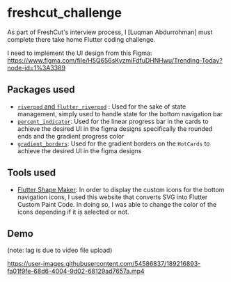 # freshcut_challenge

As part of FreshCut's interview process, I [Luqman Abdurrohman] must complete there take home Flutter coding challenge.

I need to implement the UI design from this Figma: https://www.figma.com/file/H5Q656sKyzmiFdfuDHNHwu/Trending-Today?node-id=1%3A3389

## Packages used
- [`riverpod` and `flutter_riverpod`](https://riverpod.dev/) : Used for the sake of state management, simply used to handle state for the bottom navigation bar
- [`percent_indicator`](https://pub.dev/packages/percent_indicator): Used for the linear progress bar in the cards to achieve the desired UI in the figma designs specifically the rounded ends and the gradient progress color
- [`gradient_borders`](https://pub.dev/packages/gradient_borders): Used for the gradient borders on the `HotCards` to achieve the desired UI in the figma designs

## Tools used 
- [Flutter Shape Maker](https://fluttershapemaker.com/): In order to display the custom icons for the bottom navigation icons, I used this website that converts SVG into Flutter Custom Paint Code. In doing so, I was able to change the color of the icons depending if it is selected or not. 



## Demo
(note: lag is due to video file upload)

https://user-images.githubusercontent.com/54586837/189216893-fa01f9fe-68d6-4004-9d02-68129ad7657a.mp4

